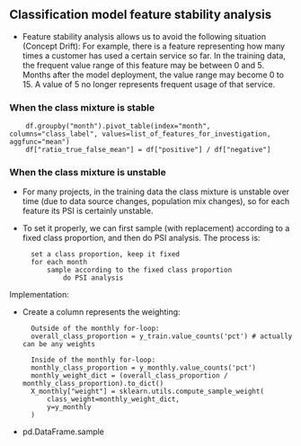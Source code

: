 ## Classification model feature stability analysis

- Feature stability analysis allows us to avoid the following situation (Concept Drift): For example, there is a feature representing how many times a customer has used a certain service so far. In the training data, the frequent value range of this feature may be between 0 and 5. Months after the model deployment, the value range may become 0 to 15. A value of 5 no longer represents frequent usage of that service.

### When the class mixture is stable

        df.groupby("month").pivot_table(index="month", columns="class_label", values=list_of_features_for_investigation, aggfunc="mean")
        df["ratio_true_false_mean"] = df["positive"] / df["negative"]

### When the class mixture is unstable

- For many projects, in the training data the class mixture is unstable over time (due to data source changes, population mix changes), so for each feature its PSI is certainly unstable.
- To set it properly, we can first sample (with replacement) according to a fixed class proportion, and then do PSI analysis. The process is:

        set a class proportion, keep it fixed
        for each month
            sample according to the fixed class proportion
                do PSI analysis

Implementation:

- Create a column represents the weighting:

        Outside of the monthly for-loop:
        overall_class_proportion = y_train.value_counts('pct') # actually can be any weights

        Inside of the monthly for-loop:
        monthly_class_proportion = y_monthly.value_counts('pct')
        monthly_weight_dict = (overall_class_proportion / monthly_class_proportion).to_dict()
        X_monthly["weight"] = sklearn.utils.compute_sample_weight(
            class_weight=monthly_weight_dict,
            y=y_monthly
        )

- pd.DataFrame.sample
